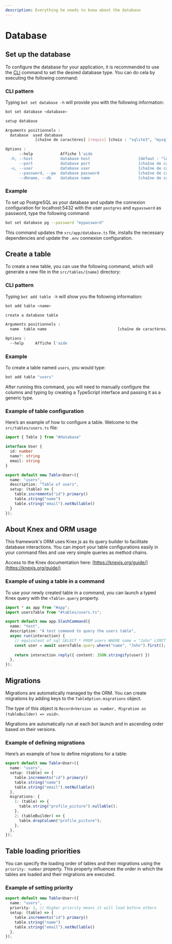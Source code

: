 ```yaml
---
description: Everything he needs to know about the database
---
```


# Database

## Set up the database

To configure the database for your application, it is recommended to use the [CLI](https://www.npmjs.com/package/make-bot.ts) command to set the desired database type. You can do cela by executing the following command:

### CLI pattern

Typing `bot set database -h` will provide you with the following information:

```bash
bot set database <database>

setup database

Arguments positionnels :
  database  used database
             [chaîne de caractères] [requis] [choix : "sqlite3", "mysql2", "pg"]

Options :
      --help            Affiche l'aide                                 [booléen]
  -h, --host            database host                     [défaut : "localhost"]
      --port            database port                     [chaîne de caractères]
  -u, --user            database user                     [chaîne de caractères]
      --password, --pw  database password                 [chaîne de caractères]
      --dbname, --db    database name                     [chaîne de caractères]
```

### Example

To set up PostgreSQL as your database and update the connexion configuration for localhost:5432 with the user `postgres` and `mypassword` as password, type the following command:

```bash
bot set database pg --password "mypassword"
```

This command updates the `src/app/database.ts` file, installs the necessary dependencies and update the `.env` connexion configuration.

## Create a table

To create a new table, you can use the following command, which will generate a new file in the `src/tables/{name}` directory:

### CLI pattern

Typing `bot add table -h` will show you the following information:

```bash
bot add table <name>

create a database table

Arguments positionnels :
  name  table name                               [chaîne de caractères] [requis]

Options :
  --help     Affiche l'aide                                            [booléen]
```

### Example

To create a table named `users`, you would type:

```bash
bot add table "users"
```

After running this command, you will need to manually configure the columns and typing by creating a TypeScript interface and passing it as a generic type.

### Example of table configuration

Here’s an example of how to configure a table. Welcome to the `src/tables/users.ts` file:

```typescript
import { Table } from "#database"

interface User {
  id: number
  name?: string
  email: string
}

export default new Table<User>({
  name: "users",
  description: "Table of users",
  setup: (table) => {
    table.increments("id").primary()
    table.string("name")
    table.string("email").notNullable()
  }
});
```

## About Knex and ORM usage

This framework's ORM uses Knex.js as its query builder to facilitate database interactions. You can import your table configurations easily in your command files and use very simple queries as method chains.

Access to the Knex documentation here: [https://knexjs.org/guide/](https://knexjs.org/guide/)

### Example of using a table in a command

To use your newly created table in a command, you can launch a typed Knex query with the `<Table>.query` property.

```typescript
import * as app from "#app";
import usersTable from "#tables/users.ts";

export default new app.SlashCommand({
  name: "test",
  description: "A test command to query the users table",
  async run(interaction) {
    // equivalent of sql`SELECT * FROM users WHERE name = "John" LIMIT 1`[0]
    const user = await usersTable.query.where("name", "John").first();
    
    return interaction.reply({ content: JSON.stringify(user) })
  },
});
```

## Migrations

Migrations are automatically managed by the ORM. You can create migrations by adding keys to the `TableOption.migrations` object.&#x20;

The type of this object is `Record<Version as number, Migration as (tableBuilder) => void>`.

Migrations are automatically run at each bot launch and in ascending order based on their versions.

### Example of defining migrations

Here’s an example of how to define migrations for a table:

```typescript
export default new Table<User>({
  name: "users",
  setup: (table) => {
    table.increments("id").primary()
    table.string("name")
    table.string("email").notNullable()
  },
  migrations: {
    1: (table) => {
      table.string("profile_picture").nullable();
    },
    2: (tableBuilder) => {
      table.dropColumn("profile_picture");
    },
  },
});
```

## Table loading priorities

You can specify the loading order of tables and their migrations using the `priority: number` property. This property influences the order in which the tables are loaded and their migrations are executed.

### Example of setting priority

```typescript
export default new Table<User>({
  name: "users",
  priority: 1, // Higher priority means it will load before others
  setup: (table) => {
    table.increments("id").primary()
    table.string("name")
    table.string("email").notNullable()
  },
});
```
